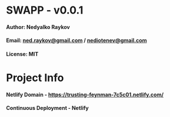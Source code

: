 # SWAPP - v0.0.1

#### Author: Nedyalko Raykov
#### Email: ned.raykov@gmail.com / nediotenev@gmail.com
#### License: MIT

# Project Info

#### Netlify Domain - https://trusting-feynman-7c5c01.netlify.com/
#### Continuous Deployment - Netlify

